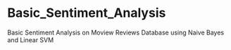 # Basic_Sentiment_Analysis
Basic Sentiment Analysis on Moview Reviews Database using Naive Bayes and Linear SVM
